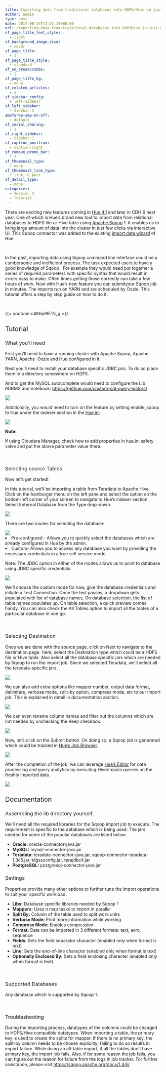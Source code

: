 ```yaml
---
title: Importing data from traditional databases into HDFS/Hive in just a few clicks
author: admin
type: post
date: 2017-08-24T14:57:19+00:00
url: /importing-data-from-traditional-databases-into-hdfshive-in-just-a-few-clicks/
sf_page_title_text_style:
  - light
sf_background_image_size:
  - cover
sf_page_title:
  - 1
sf_page_title_style:
  - standard
sf_no_breadcrumbs:
  - 1
sf_page_title_bg:
  - none
sf_related_articles:
  - 1
sf_sidebar_config:
  - left-sidebar
sf_left_sidebar:
  - Sidebar-2
ampforwp-amp-on-off:
  - default
sf_social_sharing:
  - 1
sf_right_sidebar:
  - Sidebar-1
sf_caption_position:
  - caption-right
sf_remove_promo_bar:
  - 1
sf_thumbnail_type:
  - none
sf_thumbnail_link_type:
  - link_to_post
sf_detail_type:
  - none
categories:
  - Version 4
  - Tutorial
---
```


<span style="font-weight: 400;">There are exciting new features coming in <a href="https://gethue.com/hue-4-1-is-out/">Hue 4.1</a> and later in CDH 6 next year. One of which is Hue’s brand new tool to import data from relational databases to HDFS file or Hive table using <a href="http://sqoop.apache.org/">Apache Sqoop</a> 1. It enables us to bring large amount of data into the cluster in just few clicks via interactive UI. This Sqoop connector was added to the existing </span>[<span style="font-weight: 400;">import data wizard</span>][1] <span style="font-weight: 400;">of Hue.</span>

&nbsp;

<span style="font-weight: 400;">In the past, importing data using Sqoop command line interface could be a cumbersome and inefficient process. The task expected users to have a good knowledge of Sqoop . For example they would need put together a series of required parameters with specific syntax that would result in errors easy to make. Often times getting those correctly can take a few hours of work. Now with Hue’s new feature you can submityour Sqoop job in minutes. The imports run on YARN and are scheduled by Oozie. This tutorial offers a step by step guide on how to do it.</span>

&nbsp;

{{< youtube c4K6p99TN_g >}}

## <span style="font-weight: 400;">Tutorial</span>

### <span style="font-weight: 400;">What you’ll need</span>

<span style="font-weight: 400;">First you’ll need to have a running cluster with Apache Sqoop, Apache YARN, Apache  Oozie and Hue configured in it.</span>

<span style="font-weight: 400;">Next you’ll need to install your database specific JDBC jars. To do so place them in a directory somewhere on HDFS.</span>

And to get the MySQL autocomplete would need to configure the Lib RDBMS and notebook: <https://gethue.com/custom-sql-query-editors/>

<img class="aligncenter wp-image-4937" src="https://cdn.gethue.com/uploads/2017/08/sqoop-fb-one.png"/>

<span style="font-weight: 400;">Additionally, you would need to turn on the feature by setting enable_sqoop to true under the indexer section in the </span>[<span style="font-weight: 400;">Hue ini</span>][2]<span style="font-weight: 400;">.</span>

<img class="aligncenter wp-image-4938" src="https://cdn.gethue.com/uploads/2017/08/sqoop-ini-two.png"/>

**Note:**

<span style="font-weight: 400;">If using Cloudera Manager, check how to add properties in hue.ini safety valve and put the above parameter value there.</span>

&nbsp;

### <span style="font-weight: 400;">Selecting source Tables</span>

<span style="font-weight: 400;">Now let’s get started! </span>

<span style="font-weight: 400;">In this tutorial, we’ll be importing a table from Teradata to Apache Hive. Click on the hamburger menu on the left pane and select the option on the bottom-left corner of your screen to navigate to Hue’s indexer section. Select External Database from the Type drop-down.</span>

<img class="aligncenter wp-image-4939" src="https://cdn.gethue.com/uploads/2017/08/sqoop-select-three.png"/>

<span style="font-weight: 400;">There are two modes for selecting the database:</span>

<img class="aligncenter wp-image-4940" src="https://cdn.gethue.com/uploads/2017/08/sqopp-source-four.png"/>

<li style="font-weight: 400;">
  <span style="font-weight: 400;">Pre-configured - Allows you to quickly select the databases which are already configured in Hue by the admin.</span>
</li>
<li style="font-weight: 400;">
  <span style="font-weight: 400;">Custom- Allows you to access any database you want by providing the necessary credentials in a true self service mode.</span>
</li>

<span style="font-weight: 400;">Note: The JDBC option in either of the modes allows us to point to database using JDBC specific credentials.</span>

<img class="aligncenter wp-image-4941" src="https://cdn.gethue.com/uploads/2017/08/sqoop-credentials-five.png"/>

<span style="font-weight: 400;">We’ll choose the custom mode for now, give the database credentials and initiate a Test Connection. Once the test passes, a dropdown gets populated with list of database names. On database selection, the list of table names populates up. On table selection, a quick preview comes handy. You can also check the All Tables option to import all the tables of a particular database in one go.</span>

&nbsp;

### <span style="font-weight: 400;">Selecting Destination</span>

<span style="font-weight: 400;">Once we are done with the source page, click on Next to navigate to the destination page. Here, select the Destination type which could be a HDFS file or Hive table. Also select all the database specific jars which are needed by Sqoop to run the import job. Since we selected Teradata, we’ll select all the teradata-specific jars.</span>

<img class="aligncenter wp-image-4942" src="https://cdn.gethue.com/uploads/2017/08/sqoop-jars-six.png"/>

<span style="font-weight: 400;">We can also add extra options like mapper number, output data format, delimiters, verbose mode, split-by option, compress mode, etc to our import job. This is explained in detail in documentation section.</span>

<img class="aligncenter wp-image-4943" src="https://cdn.gethue.com/uploads/2017/08/sqoop-properties-seven.png"/>

<span style="font-weight: 400;">We can even rename column names and filter out the columns which are not needed by unchecking the Keep checkbox.</span>

<img class="aligncenter wp-image-4944" src="https://cdn.gethue.com/uploads/2017/08/sqoop-fields-8.png"/>

<span style="font-weight: 400;">Now, let’s click on the Submit button. On doing so, a Sqoop job is generated which could be tracked in </span>[<span style="font-weight: 400;">Hue’s Job Browser</span>][3]<span style="font-weight: 400;">. </span>

<img class="aligncenter wp-image-4945" src="https://cdn.gethue.com/uploads/2017/08/sqoop-job-10.png"/>

<span style="font-weight: 400;">After the completion of the job, we can leverage </span>[<span style="font-weight: 400;">Hue’s Editor</span>][4] <span style="font-weight: 400;">for data processing and query analytics by executing Hive/Impala queries on the freshly imported data.</span>

<img class="aligncenter wp-image-4946" src="https://cdn.gethue.com/uploads/2017/08/sqoop-query-11.png"/>

## <span style="font-weight: 400;">Documentation</span>

### <span style="font-weight: 400;">Assembling the lib directory yourself</span>

<span style="font-weight: 400;">We’ll need all the required libraries for the Sqoop import job to execute. The requirement is specific to the database which is being used. The jars needed for some of the popular databases are listed below:</span>

- **Oracle:** <span style="font-weight: 400;">oracle-connector-java.jar</span>
- **MySQL:** <span style="font-weight: 400;">mysql-connector-java.jar</span>
- **Teradata:** <span style="font-weight: 400;">teradata-connector-java.jar, sqoop-connector-teradata-1.3c5.jar, tdgssconfig.jar, terajdbc4.jar</span>
- **PostgreSQL:** <span style="font-weight: 400;">postgresql-connector-java.jar</span>

### <span style="font-weight: 400;">Settings</span>

<span style="font-weight: 400;">Properties provide many other options to further tune the import operations to suit your specific workload.</span>

- **Libs:** <span style="font-weight: 400;">Database specific libraries needed by Sqoop 1</span>
- **Mappers:** <span style="font-weight: 400;">Uses n map tasks to import in parallel</span>
- **Split By:** <span style="font-weight: 400;">Column of the table used to split work units</span>
- **Verbose Mode:** <span style="font-weight: 400;">Print more information while working</span>
- **Compress Mode:** <span style="font-weight: 400;">Enables compression</span>
- **Format:** <span style="font-weight: 400;">Data can be imported in 3 different formats: text, avro, sequence</span>
- **Fields:** <span style="font-weight: 400;">Sets the field separator character (enabled only when format is text)</span>
- **Line:** <span style="font-weight: 400;">Sets the end-of-line character (enabled only when format is text)</span>
- **Optionally Enclosed By:** <span style="font-weight: 400;">Sets a field enclosing character (enabled only when format is text)</span>

&nbsp;

### <span style="font-weight: 400;">Supported Databases</span>

<span style="font-weight: 400;">Any database which is supported by Sqoop 1.</span>

&nbsp;

### <span style="font-weight: 400;">Troubleshooting</span>

<span style="font-weight: 400;">During the importing process, datatypes of the columns could be changed to HDFS/Hive compatible datatypes. When importing a table, the primary key is used to create the splits for mapper. If there is no primary key, the split-by column needs to be chosen explicitly; failing to do so results in import failure. While doing an all-table import, if all the tables don’t have primary key, the import job fails. Also, if for some reason the job fails, you can figure out the reason for failure from the logs in job tracker. For further assistance, please visit </span>[<span style="font-weight: 400;">https://sqoop.apache.org/docs/1.4.6/</span>][5]

&nbsp;

[1]: https://gethue.com/sql-autocomplete-popup-revamp-and-new-create-table-wizard/
[2]: https://gethue.com/how-to-configure-hue-in-your-hadoop-cluster/
[3]: https://gethue.com/browsers/
[4]: https://gethue.com/sql-editor/
[5]: https://sqoop.apache.org/docs/1.4.6/
